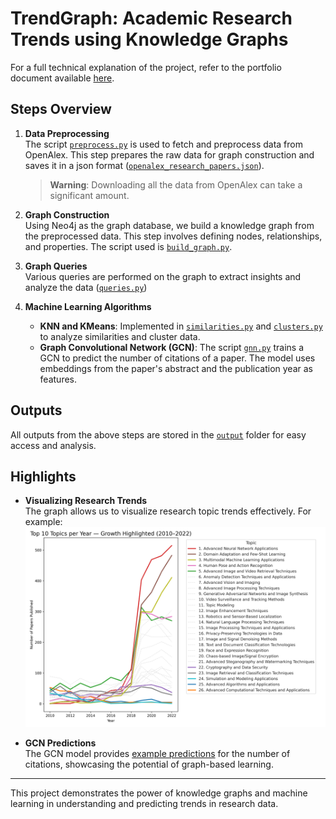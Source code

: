 # TrendGraph: Academic Research Trends using Knowledge Graphs

 For a full technical explanation of the project, refer to the portfolio document available [here](docs/Portfolio.png).

## Steps Overview

1. **Data Preprocessing**  
    The script [`preprocess.py`](src/preprocess.py) is used to fetch and preprocess data from OpenAlex. This step prepares the raw data for graph construction and saves it in a json format ([`openalex_research_papers.json`](data/openalex_research_papers.json)).
    > **Warning**: Downloading all the data from OpenAlex can take a significant amount.

2. **Graph Construction**  
    Using Neo4j as the graph database, we build a knowledge graph from the preprocessed data. This step involves defining nodes, relationships, and properties. The script used is [`build_graph.py`](src/build_graph.py).

3. **Graph Queries**  
    Various queries are performed on the graph to extract insights and analyze the data ([`queries.py`](src/queries.py))

4. **Machine Learning Algorithms**  
    - **KNN and KMeans**: Implemented in [`similarities.py`](src/similarities.py) and [`clusters.py`](src/clusters.py) to analyze similarities and cluster data.  
    - **Graph Convolutional Network (GCN)**: The script [`gnn.py`](src/gnn.py) trains a GCN to predict the number of citations of a paper. The model uses embeddings from the paper's abstract and the publication year as features.

## Outputs

All outputs from the above steps are stored in the [`output`](output) folder for easy access and analysis.

## Highlights

- **Visualizing Research Trends**  
  The graph allows us to visualize research topic trends effectively. For example:  
  ![Emerging Topics Growth](output/emerging_topics_growth.png)

- **GCN Predictions**  
  The GCN model provides [example predictions](output/example_predictions.txt) for the number of citations, showcasing the potential of graph-based learning.

---
This project demonstrates the power of knowledge graphs and machine learning in understanding and predicting trends in research data.
